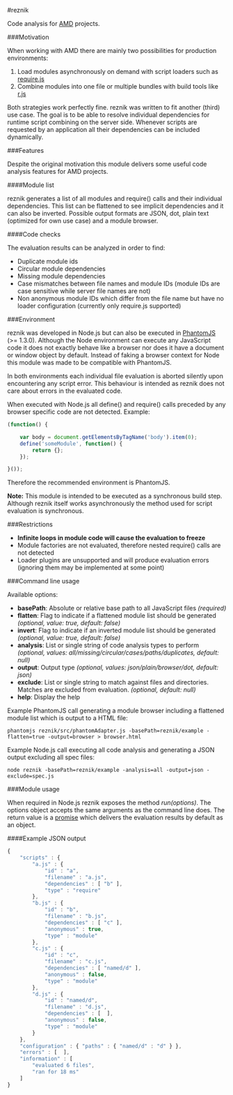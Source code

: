 #reznik

Code analysis for [AMD](https://github.com/amdjs/amdjs-api/wiki/AMD) projects.

###Motivation

When working with AMD there are mainly two possibilities for production environments:

1. Load modules asynchronously on demand with script loaders such as [require.js](https://github.com/jrburke/requirejs)
2. Combine modules into one file or multiple bundles with build tools like [r.js](https://github.com/jrburke/r.js)

Both strategies work perfectly fine. reznik was written to fit another (third) use case.
The goal is to be able to resolve individual dependencies for runtime script combining on the server side.
Whenever scripts are requested by an application all their dependencies can be included dynamically.

###Features

Despite the original motivation this module delivers some useful code analysis features for AMD projects.

####Module list

reznik generates a list of all modules and require() calls and their individual dependencies.
This list can be flattened to see implicit dependencies and it can also be inverted.
Possible output formats are JSON, dot, plain text (optimized for own use case) and a module browser.

####Code checks

The evaluation results can be analyzed in order to find:

- Duplicate module ids
- Circular module dependencies
- Missing module dependencies
- Case mismatches between file names and module IDs (module IDs are case sensitive while server file names are not)
- Non anonymous module IDs which differ from the file name but have no loader configuration (currently only require.js supported)

###Environment

reznik was developed in Node.js but can also be executed in [PhantomJS](http://www.phantomjs.org/) (>= 1.3.0).
Although the Node environment can execute any JavaScript code it does not exactly behave like a browser
nor does it have a document or window object by default.
Instead of faking a browser context for Node this module was made to be compatible with PhantomJS.

In both environments each individual file evaluation is aborted silently upon encountering any script error.
This behaviour is intended as reznik does not care about errors in the evaluated code.

When executed with Node.js all define() and require() calls preceded by any browser specific code are not detected.
Example:

```javascript
(function() {

    var body = document.getElementsByTagName('body').item(0);
    define('someModule', function() {
        return {};
    });

}());
```

Therefore the recommended environment is PhantomJS.

**Note:** This module is intended to be executed as a synchronous build step.
Although reznik itself works asynchronously the method used for script evaluation is synchronous.

###Restrictions

- **Infinite loops in module code will cause the evaluation to freeze**
- Module factories are not evaluated, therefore nested require() calls are not detected
- Loader plugins are unsupported and will produce evaluation errors (ignoring them may be implemented at some point)

###Command line usage

Available options:

* **basePath**: Absolute or relative base path to all JavaScript files *(required)*
* **flatten**: Flag to indicate if a flattened module list should be generated *(optional, value: true, default: false)*
* **invert**: Flag to indicate if an inverted module list should be generated *(optional, value: true, default: false)*
* **analysis**: List or single string of code analysis types to perform *(optional, values: all/missing/circular/cases/paths/duplicates, default: null)*
* **output**: Output type *(optional, values: json/plain/browser/dot, default: json)*
* **exclude**: List or single string to match against files and directories. Matches are excluded from evaluation. *(optional, default: null)*
* **help**: Display the help

Example PhantomJS call generating a module browser including a flattened module list which is output to a HTML file:

    phantomjs reznik/src/phantomAdapter.js -basePath=reznik/example -flatten=true -output=browser > browser.html

Example Node.js call executing all code analysis and generating a JSON output excluding all spec files:

    node reznik -basePath=reznik/example -analysis=all -output=json -exclude=spec.js

###Module usage

When required in Node.js reznik exposes the method *run(options)*.
The options object accepts the same arguments as the command line does.
The return value is a [promise](http://wiki.commonjs.org/wiki/Promises/A)
which delivers the evaluation results by default as an object.

####Example JSON output

```javascript
{
    "scripts" : {
        "a.js" : {
            "id" : "a",
            "filename" : "a.js",
            "dependencies" : [ "b" ],
            "type" : "require"
        },
        "b.js" : {
            "id" : "b",
            "filename" : "b.js",
            "dependencies" : [ "c" ],
            "anonymous" : true,
            "type" : "module"
        },
        "c.js" : {
            "id" : "c",
            "filename" : "c.js",
            "dependencies" : [ "named/d" ],
            "anonymous" : false,
            "type" : "module"
        },
        "d.js" : {
            "id" : "named/d",
            "filename" : "d.js",
            "dependencies" : [  ],
            "anonymous" : false,
            "type" : "module"
        }
    },
    "configuration" : { "paths" : { "named/d" : "d" } },
    "errors" : [  ],
    "information" : [
        "evaluated 6 files",
        "ran for 18 ms"
    ]
}
```